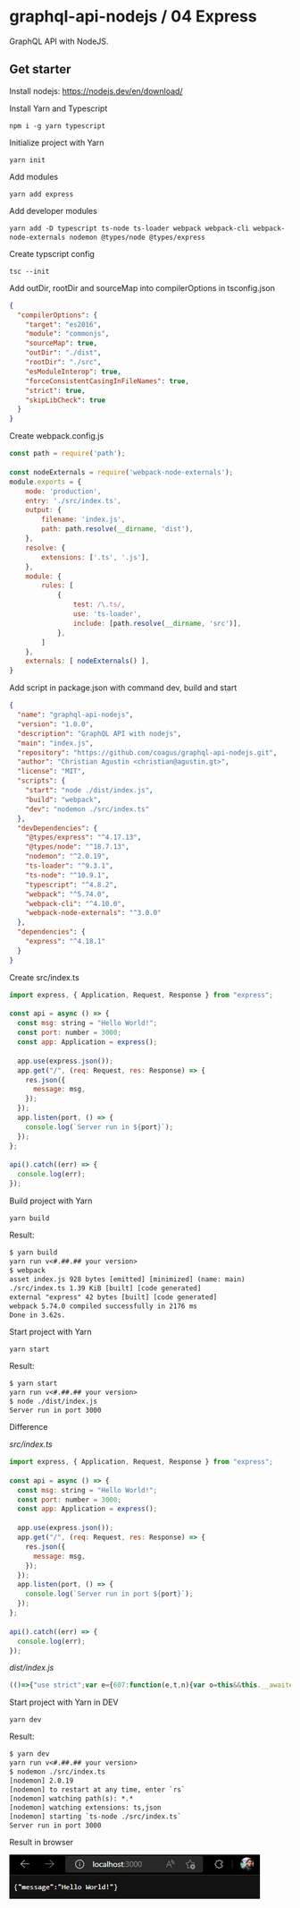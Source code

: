 # graphql-api-nodejs / 04 Express
GraphQL API with NodeJS.
## Get starter
Install nodejs: https://nodejs.dev/en/download/

Install Yarn and Typescript
```console
npm i -g yarn typescript
```
Initialize project with Yarn
```console
yarn init
```
Add modules
```console
yarn add express
```
Add developer modules
```console
yarn add -D typescript ts-node ts-loader webpack webpack-cli webpack-node-externals nodemon @types/node @types/express
```
Create typscript config
```console
tsc --init
```
Add outDir, rootDir and sourceMap into compilerOptions in tsconfig.json
```json
{
  "compilerOptions": {
    "target": "es2016",
    "module": "commonjs",
    "sourceMap": true,
    "outDir": "./dist",
    "rootDir": "./src",
    "esModuleInterop": true,
    "forceConsistentCasingInFileNames": true,
    "strict": true,
    "skipLibCheck": true
  }
}
```
Create webpack.config.js
```javascript
const path = require('path');

const nodeExternals = require('webpack-node-externals');
module.exports = {
    mode: 'production',
    entry: './src/index.ts',
    output: {
        filename: 'index.js',
        path: path.resolve(__dirname, 'dist'),
    },
    resolve: {
        extensions: ['.ts', '.js'],
    },
    module: {
        rules: [
            {
                test: /\.ts/,
                use: 'ts-loader',
                include: [path.resolve(__dirname, 'src')],
            },
        ]
    },
    externals: [ nodeExternals() ],
}
```
Add script in package.json with command dev, build and start
```json
{
  "name": "graphql-api-nodejs",
  "version": "1.0.0",
  "description": "GraphQL API with nodejs",
  "main": "index.js",
  "repository": "https://github.com/coagus/graphql-api-nodejs.git",
  "author": "Christian Agustin <christian@agustin.gt>",
  "license": "MIT",
  "scripts": {
    "start": "node ./dist/index.js",
    "build": "webpack",
    "dev": "nodemon ./src/index.ts"
  },
  "devDependencies": {
    "@types/express": "^4.17.13",
    "@types/node": "^18.7.13",
    "nodemon": "^2.0.19",
    "ts-loader": "^9.3.1",
    "ts-node": "^10.9.1",
    "typescript": "^4.8.2",
    "webpack": "^5.74.0",
    "webpack-cli": "^4.10.0",
    "webpack-node-externals": "^3.0.0"
  },
  "dependencies": {
    "express": "^4.18.1"
  }
}
```
Create src/index.ts
```javascript
import express, { Application, Request, Response } from "express";

const api = async () => {
  const msg: string = "Hello World!";
  const port: number = 3000;
  const app: Application = express();

  app.use(express.json());
  app.get("/", (req: Request, res: Response) => {
    res.json({
      message: msg,
    });
  });
  app.listen(port, () => {
    console.log(`Server run in ${port}`);
  });
};

api().catch((err) => {
  console.log(err);
});
```
Build project with Yarn
```console
yarn build
```
Result:
```console
$ yarn build
yarn run v<#.##.## your version>
$ webpack
asset index.js 928 bytes [emitted] [minimized] (name: main)
./src/index.ts 1.39 KiB [built] [code generated]
external "express" 42 bytes [built] [code generated]
webpack 5.74.0 compiled successfully in 2176 ms
Done in 3.62s.
```
Start project with Yarn
```console
yarn start
```
Result:
```console
$ yarn start
yarn run v<#.##.## your version>
$ node ./dist/index.js
Server run in port 3000
```
Difference

*src/index.ts*
```javascript
import express, { Application, Request, Response } from "express";

const api = async () => {
  const msg: string = "Hello World!";
  const port: number = 3000;
  const app: Application = express();

  app.use(express.json());
  app.get("/", (req: Request, res: Response) => {
    res.json({
      message: msg,
    });
  });
  app.listen(port, () => {
    console.log(`Server run in port ${port}`);
  });
};

api().catch((err) => {
  console.log(err);
});
 ``` 
*dist/index.js*
```javascript
(()=>{"use strict";var e={607:function(e,t,n){var o=this&&this.__awaiter||function(e,t,n,o){return new(n||(n=Promise))((function(r,i){function s(e){try{c(o.next(e))}catch(e){i(e)}}function u(e){try{c(o.throw(e))}catch(e){i(e)}}function c(e){var t;e.done?r(e.value):(t=e.value,t instanceof n?t:new n((function(e){e(t)}))).then(s,u)}c((o=o.apply(e,t||[])).next())}))},r=this&&this.__importDefault||function(e){return e&&e.__esModule?e:{default:e}};Object.defineProperty(t,"__esModule",{value:!0});const i=r(n(860));o(void 0,void 0,void 0,(function*(){const e=(0,i.default)();e.use(i.default.json()),e.get("/",((e,t)=>{t.json({message:"Hello World!"})})),e.listen(3e3,(()=>{console.log("Server run in 3000")}))})).catch((e=>{console.log(e)}))},860:e=>{e.exports=require("express")}},t={};!function n(o){var r=t[o];if(void 0!==r)return r.exports;var i=t[o]={exports:{}};return e[o].call(i.exports,i,i.exports,n),i.exports}(607)})();
```
Start project with Yarn in DEV
```console
yarn dev
```
Result:
```console
$ yarn dev
yarn run v<#.##.## your version>
$ nodemon ./src/index.ts
[nodemon] 2.0.19
[nodemon] to restart at any time, enter `rs`
[nodemon] watching path(s): *.*
[nodemon] watching extensions: ts,json
[nodemon] starting `ts-node ./src/index.ts`
Server run in port 3000
```
Result in browser

![result api](resources/img/express_result_api.png?raw=true)
